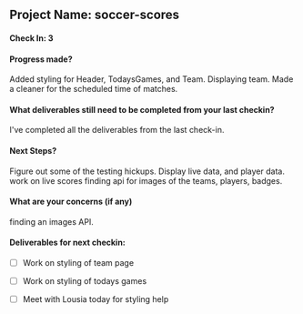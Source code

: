 ## Project Name: soccer-scores

#### Check In: 3

#### Progress made? 

Added styling for Header, TodaysGames, and Team. Displaying team. Made a cleaner for the scheduled time of matches.

#### What deliverables still need to be completed from your last checkin? 

I've completed all the deliverables from the last check-in.

#### Next Steps?

Figure out some of the testing hickups. Display live data, and player data. work on live scores finding api for images of the teams, players, badges.

#### What are your concerns (if any)

finding an images API.

#### Deliverables for next checkin:

- [ ] Work on styling of team page
- [ ] Work on styling of todays games
- [ ] Meet with Lousia today for styling help

